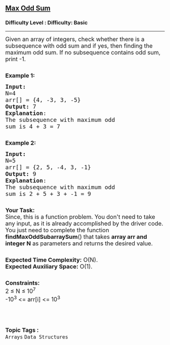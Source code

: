 <h2><a href="https://www.geeksforgeeks.org/problems/max-odd-sum0651/1?page=1&difficulty=Basic&sortBy=difficulty">Max Odd Sum</a></h2><h3>Difficulty Level : Difficulty: Basic</h3><hr><div class="problems_problem_content__Xm_eO"><p><span style="font-size:18px">Given an array of integers, check whether there is a subsequence with odd sum and if yes, then finding the maximum odd sum. If no subsequence contains odd sum, print -1.</span></p>

<p><br>
<span style="font-size:18px"><strong>Example 1:</strong></span></p>

<pre><span style="font-size:18px"><strong>Input:
</strong>N=4
arr[] = {4, -3, 3, -5}
<strong>Output:</strong> 7
<strong>Explanation</strong>:
The subsequence with maximum odd
sum is 4 + 3 = 7</span></pre>

<p><br>
<span style="font-size:18px"><strong>Example 2:</strong></span></p>

<pre><span style="font-size:18px"><strong>Input:
</strong>N=5
arr[] = {2, 5, -4, 3, -1}
<strong>Output:</strong> 9
<strong>Explanation</strong>:
The subsequence with maximum odd 
sum is 2 + 5 + 3 + -1 = 9</span></pre>

<p><br>
<span style="font-size:18px"><strong>Your Task:</strong><br>
Since, this is a function problem. You don't need to take any input, as it is already accomplished by the driver code. You just need to complete the function <strong>findMaxOddSubarraySum</strong>() that takes <strong>array arr and integer N</strong>&nbsp;as parameters and returns the desired value.</span><br>
&nbsp;</p>

<p><span style="font-size:18px"><strong>Expected Time Complexity:</strong> O(N).<br>
<strong>Expected Auxiliary Space:</strong> O(1).</span></p>

<p><br>
<span style="font-size:18px"><strong>Constraints:</strong><br>
2 ≤ N ≤ 10<sup>7</sup><br>
-10<sup>3</sup>&nbsp;&lt;= arr[i] &lt;= 10<sup>3</sup></span></p>

<p>&nbsp;</p>
</div><br><p><span style=font-size:18px><strong>Topic Tags : </strong><br><code>Arrays</code>&nbsp;<code>Data Structures</code>&nbsp;